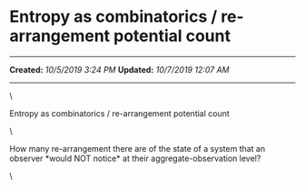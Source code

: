 Entropy as combinatorics / re-arrangement potential count
=========================================================

  -------------- ----------------------
  **Created:**   *10/5/2019 3:24 PM*
  **Updated:**   *10/7/2019 12:07 AM*
  -------------- ----------------------

\

Entropy as combinatorics / re-arrangement potential count

\

How many re-arrangement there are of the state of a system that an
observer \*would NOT notice\* at their aggregate-observation level?

\

 
